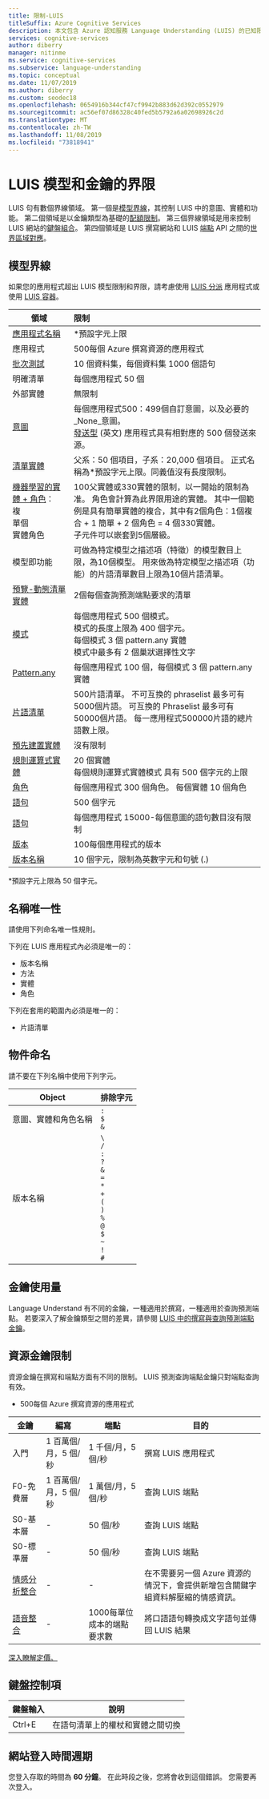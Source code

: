 ```yaml
---
title: 限制-LUIS
titleSuffix: Azure Cognitive Services
description: 本文包含 Azure 認知服務 Language Understanding (LUIS) 的已知限制。 LUIS 句有數個界線領域。 模型界線可控制 LUIS 中的意圖、實體和特性。 以金鑰類型為基礎的配額限制。 鍵盤組合可控制 LUIS 網站。
services: cognitive-services
author: diberry
manager: nitinme
ms.service: cognitive-services
ms.subservice: language-understanding
ms.topic: conceptual
ms.date: 11/07/2019
ms.author: diberry
ms.custom: seodec18
ms.openlocfilehash: 0654916b344cf47cf9942b883d62d392c0552979
ms.sourcegitcommit: ac56ef07d86328c40fed5b5792a6a02698926c2d
ms.translationtype: MT
ms.contentlocale: zh-TW
ms.lasthandoff: 11/08/2019
ms.locfileid: "73818941"
---
```

# <a name="boundaries-for-your-luis-model-and-keys"></a>LUIS 模型和金鑰的界限
LUIS 句有數個界線領域。 第一個是[模型界線](#model-boundaries)，其控制 LUIS 中的意圖、實體和功能。 第二個領域是以金鑰類型為基礎的[配額限制](#key-limits)。 第三個界線領域是用來控制 LUIS 網站的[鍵盤組合](#keyboard-controls)。 第四個領域是 LUIS 撰寫網站和 LUIS [端點](luis-reference-regions.md) API 之間的[世界區域對應](luis-glossary.md#endpoint)。 


## <a name="model-boundaries"></a>模型界線

如果您的應用程式超出 LUIS 模型限制和界限，請考慮使用 [LUIS 分派](luis-concept-enterprise.md#dispatch-tool-and-model) 應用程式或使用 [LUIS 容器](luis-container-howto.md)。 

|領域|限制|
|--|:--|
| [應用程式名稱][luis-get-started-create-app] | *預設字元上限 |
| 應用程式| 500每個 Azure 撰寫資源的應用程式 |
| [批次測試][batch-testing]| 10 個資料集，每個資料集 1000 個語句|
| 明確清單 | 每個應用程式 50 個|
| 外部實體 | 無限制 |
| [意圖][intents]|每個應用程式500：499個自訂意圖，以及必要的_None_意圖。<br>[發送型](https://aka.ms/dispatch-tool) \(英文\) 應用程式具有相對應的 500 個發送來源。|
| [清單實體](./luis-concept-entity-types.md) | 父系：50 個項目，子系：20,000 個項目。 正式名稱為*預設字元上限。同義值沒有長度限制。 |
| [機器學習的實體 + 角色](./luis-concept-entity-types.md)：<br> 複<br>單個<br>實體角色|100父實體或330實體的限制，以一開始的限制為准。 角色會計算為此界限用途的實體。 其中一個範例是具有簡單實體的複合，其中有2個角色：1個複合 + 1 簡單 + 2 個角色 = 4 個330實體。<br>子元件可以嵌套到5個層級。|
|模型即功能| 可做為特定模型之描述項（特徵）的模型數目上限，為10個模型。 用來做為特定模型之描述項（功能）的片語清單數目上限為10個片語清單。|
| [預覽-動態清單實體](https://aka.ms/luis-api-v3-doc#dynamic-lists-passed-in-at-prediction-time)|2個每個查詢預測端點要求的清單|
| [模式](luis-concept-patterns.md)|每個應用程式 500 個模式。<br>模式的長度上限為 400 個字元。<br>每個模式 3 個 pattern.any 實體<br>模式中最多有 2 個巢狀選擇性文字|
| [Pattern.any](./luis-concept-entity-types.md)|每個應用程式 100 個，每個模式 3 個 pattern.any 實體 |
| [片語清單][phrase-list]|500片語清單。 不可互換的 phraselist 最多可有5000個片語。 可互換的 Phraselist 最多可有50000個片語。 每一應用程式500000片語的總片語數上限。|
| [預先建置實體](./luis-prebuilt-entities.md) | 沒有限制|
| [規則運算式實體](./luis-concept-entity-types.md)|20 個實體<br>每個規則運算式實體模式 具有 500 個字元的上限|
| [角色](luis-concept-roles.md)|每個應用程式 300 個角色。 每個實體 10 個角色|
| [語句][utterances] | 500 個字元|
| [語句][utterances] | 每個應用程式 15000-每個意圖的語句數目沒有限制|
| [版本](luis-concept-version.md)| 100每個應用程式的版本 |
| [版本名稱][luis-how-to-manage-versions] | 10 個字元，限制為英數字元和句號 (.) |

*預設字元上限為 50 個字元。 

<a name="intent-and-entity-naming"></a>

## <a name="name-uniqueness"></a>名稱唯一性

請使用下列命名唯一性規則。

下列在 LUIS 應用程式內必須是唯一的：

* 版本名稱
* 方法
* 實體
* 角色

下列在套用的範圍內必須是唯一的：

* 片語清單 

## <a name="object-naming"></a>物件命名

請不要在下列名稱中使用下列字元。

|Object|排除字元|
|--|--|
|意圖、實體和角色名稱|`:`<br>`$` <br> `&`|
|版本名稱|`\`<br> `/`<br> `:`<br> `?`<br> `&`<br> `=`<br> `*`<br> `+`<br> `(`<br> `)`<br> `%`<br> `@`<br> `$`<br> `~`<br> `!`<br> `#`|

## <a name="key-usage"></a>金鑰使用量

Language Understand 有不同的金鑰，一種適用於撰寫，一種適用於查詢預測端點。 若要深入了解金鑰類型之間的差異，請參閱 [LUIS 中的撰寫與查詢預測端點金鑰](luis-concept-keys.md)。

<a name="key-limits"></a>

## <a name="resource-key-limits"></a>資源金鑰限制

資源金鑰在撰寫和端點方面有不同的限制。 LUIS 預測查詢端點金鑰只對端點查詢有效。 

* 500每個 Azure 撰寫資源的應用程式 

|金鑰|編寫|端點|目的|
|--|--|--|--|
|入門|1 百萬個/月，5 個/秒|1 千個/月，5 個/秒|撰寫 LUIS 應用程式|
|F0-免費層 |1 百萬個/月，5 個/秒|1 萬個/月，5 個/秒|查詢 LUIS 端點|
|S0-基本層|-|50 個/秒|查詢 LUIS 端點|
|S0-標準層|-|50 個/秒|查詢 LUIS 端點|
|[情感分析整合](luis-how-to-publish-app.md#enable-sentiment-analysis)|-|-|在不需要另一個 Azure 資源的情況下，會提供新增包含關鍵字組資料解壓縮的情感資訊。 |
|[語音整合](../speech-service/how-to-recognize-intents-from-speech-csharp.md)|-|1000每單位成本的端點要求數|將口語語句轉換成文字語句並傳回 LUIS 結果|

[深入瞭解定價。][pricing]

## <a name="keyboard-controls"></a>鍵盤控制項

|鍵盤輸入 | 說明 | 
|--|--|
|Ctrl+E|在語句清單上的權杖和實體之間切換|

## <a name="website-sign-in-time-period"></a>網站登入時間週期

您登入存取的時間為 **60 分鐘**。 在此時段之後，您將會收到這個錯誤。 您需要再次登入。

[luis-get-started-create-app]: https://docs.microsoft.com/azure/cognitive-services/luis/luis-get-started-create-app
[batch-testing]: https://docs.microsoft.com/azure/cognitive-services/luis/luis-concept-test#batch-testing
[intents]: https://docs.microsoft.com/azure/cognitive-services/luis/luis-concept-intent
[phrase-list]: https://docs.microsoft.com/azure/cognitive-services/luis/luis-concept-feature
[utterances]: https://docs.microsoft.com/azure/cognitive-services/luis/luis-concept-utterance
[luis-how-to-manage-versions]: https://docs.microsoft.com/azure/cognitive-services/luis/luis-how-to-manage-versions
[pricing]: https://azure.microsoft.com/pricing/details/cognitive-services/language-understanding-intelligent-services/
<!-- TBD: fix this link -->
[speech-to-intent-pricing]: https://azure.microsoft.com/pricing/details/cognitive-services/language-understanding-intelligent-services/

